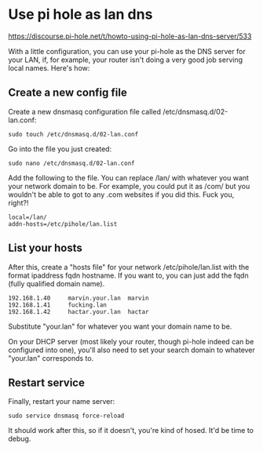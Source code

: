 # Use pi hole as lan dns

https://discourse.pi-hole.net/t/howto-using-pi-hole-as-lan-dns-server/533

With a little configuration, you can use your pi-hole as the DNS server for your LAN, if, for example, your router isn't doing a very good job serving local names. Here's how:

## Create a new config file
Create a new dnsmasq configuration file called
/etc/dnsmasq.d/02-lan.conf:
```
sudo touch /etc/dnsmasq.d/02-lan.conf
```
Go into the file you just created:
```
sudo nano /etc/dnsmasq.d/02-lan.conf
```
Add the following to the file.
You can replace /lan/ with whatever you want
your network domain to be. For example,
you could put it as /com/ but you wouldn't be able to
got to any .com websites if you did this. Fuck you, right?!
```
local=/lan/
addn-hosts=/etc/pihole/lan.list
```

## List your hosts
After this, create a "hosts file" for your network /etc/pihole/lan.list with the format ipaddress fqdn hostname.
If you want to, you can just add the fqdn (fully qualified domain name).
```
192.168.1.40     marvin.your.lan  marvin
192.168.1.41     fucking.lan
192.168.1.42     hactar.your.lan  hactar
```
Substitute "your.lan" for whatever you want your domain name to be.

On your DHCP server (most likely your router, though pi-hole indeed can be configured into one), you'll also need to set your search domain to whatever "your.lan" corresponds to.

## Restart service
Finally, restart your name server:
```
sudo service dnsmasq force-reload
```
It should work after this, so if it doesn't, you're kind of hosed. It'd be time to debug.
